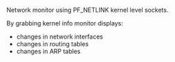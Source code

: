 Network monitor using PF_NETLINK kernel level sockets.

By grabbing kernel info monitor displays:
- changes in network interfaces
- changes in routing tables
- changes in ARP tables
